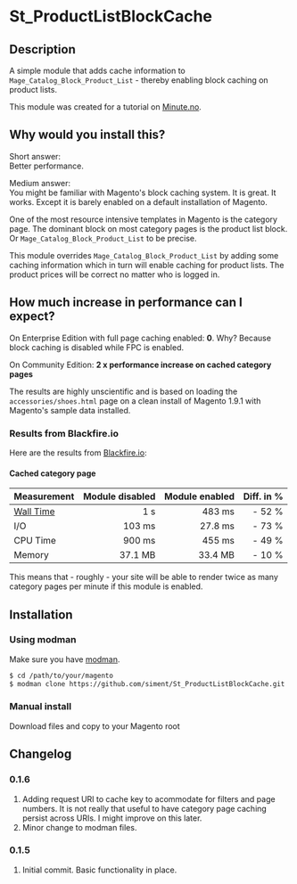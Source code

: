# St_ProductListBlockCache

## Description

A simple module that adds cache information to `Mage_Catalog_Block_Product_List` - thereby enabling block caching on 
product lists.

This module was created for a tutorial on [Minute.no](http://www.minute.no).
 
## Why would you install this?

Short answer:  
Better performance.

Medium answer:  
You might be familiar with Magento's block caching system. It is great. It works. Except it is barely enabled on a 
default installation of Magento.

One of the most resource intensive templates in Magento is the category page. The dominant block on most category 
pages is the product list block. Or `Mage_Catalog_Block_Product_List` to be precise.

This module overrides `Mage_Catalog_Block_Product_List` by adding some caching information which in turn will enable 
caching for product lists. The product prices will be correct no matter who is logged in.
 
## How much increase in performance can I expect?

On Enterprise Edition with full page caching enabled: __0__. Why? Because block caching is disabled while FPC is 
enabled.
 
On Community Edition: __2 x performance increase on cached category pages__

The results are highly unscientific and is based on loading the `accessories/shoes.html` page on a clean install of 
Magento 1.9.1 with Magento's sample data installed.

### Results from Blackfire.io

Here are the results from [Blackfire.io](https://blackfire.io/slots):

#### Cached category page

| Measurement | Module disabled | Module enabled | Diff. in % |  
| :---------- | --------------: | -------------: | ---------: |  
| [Wall Time](http://en.wikipedia.org/wiki/Wall-clock_time)   | 1 s             | 483 ms         | - 52 %     |  
| I/O         | 103 ms          | 27.8 ms        | - 73 %     |  
| CPU Time    | 900 ms          | 455 ms         | - 49 %     |  
| Memory      | 37.1 MB         | 33.4 MB        | - 10 %     |  

This means that - roughly - your site will be able to render twice as many category pages per minute if this module 
is enabled.
 
## Installation

### Using modman

Make sure you have [modman](https://github.com/colinmollenhour/modman).

```bash
$ cd /path/to/your/magento
$ modman clone https://github.com/siment/St_ProductListBlockCache.git
```

### Manual install

Download files and copy to your Magento root

## Changelog

### 0.1.6

1. Adding request URI to cache key to acommodate for filters and page numbers. It is not really that useful to have
category page caching persist across URIs. I might improve on this later.
1. Minor change to modman files.

### 0.1.5

1. Initial commit. Basic functionality in place.